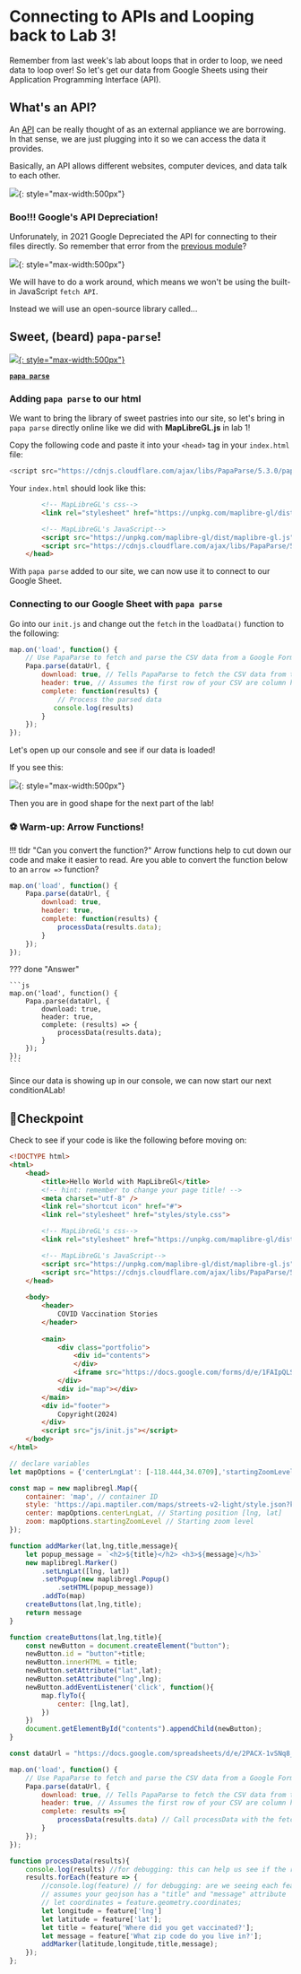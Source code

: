 # Connecting to APIs and Looping back to Lab 3!

Remember from last week's lab about loops that in order to loop, we need data to loop over! So let's get our data from Google Sheets using their Application Programming Interface (API).

## What's an API?

An [API](https://developer.mozilla.org/en-US/docs/Learn/JavaScript/Client-side_web_APIs/Introduction) can be really thought of as an external appliance we are borrowing. In that sense, we are just plugging into it so we can access the data it provides.

Basically, an API allows different websites, computer devices, and data talk to each other.

![](media/gapidarn.png){: style="max-width:500px"}

### Boo!!! Google's API Depreciation!

Unforunately, in 2021 Google Depreciated the API for connecting to their files directly. So remember that error from the [previous module](./2)? 

![](media/error.png){: style="max-width:500px"}

We will have to do a work around, which means we won't be using the built-in JavaScript `fetch API`.

Instead we will use an open-source library called...

## Sweet, (beard) `papa-parse`!

[![](media/papaparse.png){: style="max-width:500px"}](https://www.papaparse.com/)

[**`papa parse`**](https://www.papaparse.com/)

### Adding `papa parse` to our html

We want to bring the library of sweet pastries into our site, so let's bring in `papa parse` directly online like we did with **MapLibreGL.js** in lab 1!

Copy the following code and paste it into your `<head>` tag in your `index.html` file:

```js
<script src="https://cdnjs.cloudflare.com/ajax/libs/PapaParse/5.3.0/papaparse.min.js"></script>
```

Your `index.html` should look like this:

```html linenums="10" hl_lines="6" title="index.html"
        <!-- MapLibreGL's css-->
        <link rel="stylesheet" href="https://unpkg.com/maplibre-gl/dist/maplibre-gl.css" />

		<!-- MapLibreGL's JavaScript-->
		<script src="https://unpkg.com/maplibre-gl/dist/maplibre-gl.js"></script>
		<script src="https://cdnjs.cloudflare.com/ajax/libs/PapaParse/5.3.0/papaparse.min.js"></script>
    </head>
```

With `papa parse` added to our site, we can now use it to connect to our Google Sheet.

### Connecting to our Google Sheet with `papa parse`

Go into our `init.js` and change out the `fetch` in the `loadData()` function to the following:

```js 
map.on('load', function() {
    // Use PapaParse to fetch and parse the CSV data from a Google Forms spreadsheet URL
    Papa.parse(dataUrl, {
        download: true, // Tells PapaParse to fetch the CSV data from the URL
        header: true, // Assumes the first row of your CSV are column headers
        complete: function(results) {
            // Process the parsed data
           console.log(results)
        }
    });
});
```

Let's open up our console and see if our data is loaded!

If you see this:

![](./media/consolelogyay.png){: style="max-width:500px"}

Then you are in good shape for the next part of the lab!

### ⚽ Warm-up: Arrow Functions!

!!! tldr "Can you convert the function?"
    Arrow functions help to cut down our code and make it easier to read. Are you able to convert the function below to an `arrow =>` function?

```js 
map.on('load', function() {
    Papa.parse(dataUrl, {
        download: true,
        header: true,
        complete: function(results) {
            processData(results.data);
        }
    });
});
```

??? done "Answer"

    ```js 
	map.on('load', function() {
		Papa.parse(dataUrl, {
			download: true,
			header: true,
			complete: (results) => {
				processData(results.data);
			}
		});
	});
    ```

Since our data is showing up in our console, we can now start our next conditionALab!

## 🏁Checkpoint

Check to see if your code is like the following before moving on:

```html title="index.html" linenums="1" hl_lines="15"
<!DOCTYPE html>
<html>
    <head>
        <title>Hello World with MapLibreGl</title>
        <!-- hint: remember to change your page title! -->
        <meta charset="utf-8" />
        <link rel="shortcut icon" href="#">
        <link rel="stylesheet" href="styles/style.css">

        <!-- MapLibreGL's css-->
        <link rel="stylesheet" href="https://unpkg.com/maplibre-gl/dist/maplibre-gl.css" />

		<!-- MapLibreGL's JavaScript-->
		<script src="https://unpkg.com/maplibre-gl/dist/maplibre-gl.js"></script>
		<script src="https://cdnjs.cloudflare.com/ajax/libs/PapaParse/5.3.0/papaparse.min.js"></script>
    </head>
    
    <body>
        <header>
			COVID Vaccination Stories
        </header>
        
        <main>
			<div class="portfolio">
				<div id="contents">
				</div>
				<iframe src="https://docs.google.com/forms/d/e/1FAIpQLSfcElv5dlXInR7XHQz27_OcYJlWcIUr-GBbc-ocefWlGd1uXg/viewform?embedded=true" width="100%" height="100%" frameborder="0" marginheight="0" marginwidth="0">Loading…</iframe>
			</div>
            <div id="map"></div>
        </main>
        <div id="footer">
            Copyright(2024)
        </div>
        <script src="js/init.js"></script>
    </body>
</html>
```

```js title="js/init.js" linenums="1" hl_lines="38-47"
// declare variables
let mapOptions = {'centerLngLat': [-118.444,34.0709],'startingZoomLevel':5}

const map = new maplibregl.Map({
	container: 'map', // container ID
	style: 'https://api.maptiler.com/maps/streets-v2-light/style.json?key=wsyYBQjqRwKnNsZrtci1', // Your style URL
	center: mapOptions.centerLngLat, // Starting position [lng, lat]
	zoom: mapOptions.startingZoomLevel // Starting zoom level
});

function addMarker(lat,lng,title,message){
	let popup_message = `<h2>${title}</h2> <h3>${message}</h3>`
	new maplibregl.Marker()
		.setLngLat([lng, lat])
		.setPopup(new maplibregl.Popup()
			.setHTML(popup_message))
		.addTo(map)
	createButtons(lat,lng,title);
	return message
}

function createButtons(lat,lng,title){
    const newButton = document.createElement("button");
    newButton.id = "button"+title;
    newButton.innerHTML = title;
    newButton.setAttribute("lat",lat);
    newButton.setAttribute("lng",lng);
    newButton.addEventListener('click', function(){
        map.flyTo({
			center: [lng,lat],
		})
    })
    document.getElementById("contents").appendChild(newButton);
}

const dataUrl = "https://docs.google.com/spreadsheets/d/e/2PACX-1vSNq8_prhrSwK3CnY2pPptqMyGvc23Ckc5MCuGMMKljW-dDy6yq6j7XAT4m6GG69CISbD6kfBF0-ypS/pub?output=csv"

map.on('load', function() {
    // Use PapaParse to fetch and parse the CSV data from a Google Forms spreadsheet URL
    Papa.parse(dataUrl, {
        download: true, // Tells PapaParse to fetch the CSV data from the URL
        header: true, // Assumes the first row of your CSV are column headers
        complete: results =>{
			processData(results.data) // Call processData with the fetched data
		}
    });
});

function processData(results){
	console.log(results) //for debugging: this can help us see if the results are what we want
	results.forEach(feature => {
		//console.log(feature) // for debugging: are we seeing each feature correctly?
		// assumes your geojson has a "title" and "message" attribute
		// let coordinates = feature.geometry.coordinates;
		let longitude = feature['lng']
		let latitude = feature['lat'];
		let title = feature['Where did you get vaccinated?'];
		let message = feature['What zip code do you live in?'];
		addMarker(latitude,longitude,title,message);
	});
};
```
